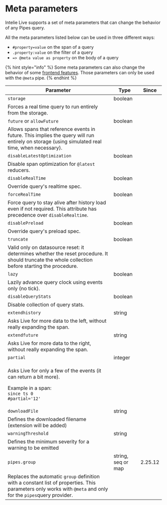 # Meta parameters

Intelie Live supports a set of meta parameters that can change the behavior of any Pipes query.

All the meta parameters listed below can be used in three different ways:

* `#property=value` on the span of a query
* `.property:value` on the filter of a query
* `=> @meta value as property` on the body of a query

{% hint style="info" %}
Some meta parameters can also change the behavior of some [frontend features](../data-visualization/pipes-modifiers-on-standard-charts.md). Those parameters can only be used with the `@meta` pipe.
{% endhint %}

| Parameter                                                                                                                                                     | Type               | Since   |
| ------------------------------------------------------------------------------------------------------------------------------------------------------------- | ------------------ | ------- |
| `storage`                                                                                                                                                     | boolean            |         |
| Forces a real time query to run entirely from the storage.                                                                                                    |                    |         |
| `future` or `allowFuture`                                                                                                                                     | boolean            |         |
| Allows spans that reference events in future. This implies the query will run entirely on storage (using simulated real time, when necessary).                |                    |         |
| `disableLatestOptimization`                                                                                                                                   | boolean            |         |
| Disable span optimization for `@latest` reducers.                                                                                                             |                    |         |
| `disableRealTime`                                                                                                                                             | boolean            |         |
| Override query's realtime spec.                                                                                                                               |                    |         |
| `forceRealTime`                                                                                                                                               | boolean            |         |
| Force query to stay alive after history load even if not required. This attribute has precedence over `disableRealtime`.                                      |                    |         |
| `disablePreload`                                                                                                                                              | boolean            |         |
| Override query's preload spec.                                                                                                                                |                    |         |
| `truncate`                                                                                                                                                    | boolean            |         |
| Valid only on datasource reset: it determines whether the reset procedure. It should truncate the whole collection before starting the procedure.             |                    |         |
| `lazy`                                                                                                                                                        | boolean            |         |
| Lazily advance query clock using events only (no tick).                                                                                                       |                    |         |
| `disableQueryStats`                                                                                                                                           | boolean            |         |
| Disable collection of query stats.                                                                                                                            |                    |         |
| `extendhistory`                                                                                                                                               | string             |         |
| Asks Live for more data to the left, without really expanding the span.                                                                                       |                    |         |
| `extendfuture`                                                                                                                                                | string             |         |
| Asks Live for more data to the right, without really expanding the span.                                                                                      |                    |         |
| `partial`                                                                                                                                                     | integer            |         |
| <p>Asks Live for only a few of the events (it can return a bit more).</p><p>Example in a span: <br><code>since ts 0 #partial='12'</code></p>                  |                    |         |
| `downloadFile`                                                                                                                                                | string             |         |
| Defines the downloaded filename (extension will be added)                                                                                                     |                    |         |
| `warningThreshold`                                                                                                                                            | string             |         |
| Defines the minimum severity for a warning to be emitted                                                                                                      |                    |         |
| `pipes.group`                                                                                                                                                 | string, seq or map | 2.25.12 |
| Replaces the automatic `group` definition with a constant list of properties. This parameters only works with `@meta` and only for the `pipes`query provider. |                    |         |
